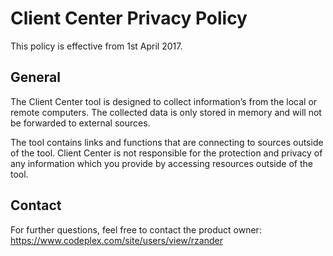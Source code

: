 # Client Center Privacy Policy

This policy is effective from 1st April 2017. 

## General
The Client Center tool is designed to collect information’s from the local or remote computers. The collected data is only stored in memory and will not be forwarded to external sources. 

The tool contains links and functions that are connecting to sources outside of the tool. Client Center is not responsible for the protection and privacy of any information which you provide by accessing resources outside of the tool. 

## Contact
For further questions, feel free to contact the product owner: 
https://www.codeplex.com/site/users/view/rzander
